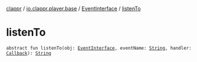 [clappr](../../index.md) / [io.clappr.player.base](../index.md) / [EventInterface](index.md) / [listenTo](.)

# listenTo

`abstract fun listenTo(obj: `[`EventInterface`](index.md)`, eventName: `[`String`](https://kotlinlang.org/api/latest/jvm/stdlib/kotlin/-string/index.html)`, handler: `[`Callback`](../-callback/index.md)`): `[`String`](https://kotlinlang.org/api/latest/jvm/stdlib/kotlin/-string/index.html)